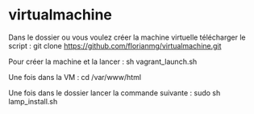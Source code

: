 # virtualmachine


Dans le dossier ou vous voulez créer la machine virtuelle télécharger le script :
git clone https://github.com/florianmg/virtualmachine.git

Pour créer la machine et la lancer :
sh vagrant_launch.sh

Une fois dans la VM :
cd /var/www/html

Une fois dans le dossier lancer la commande suivante :
sudo sh lamp_install.sh
